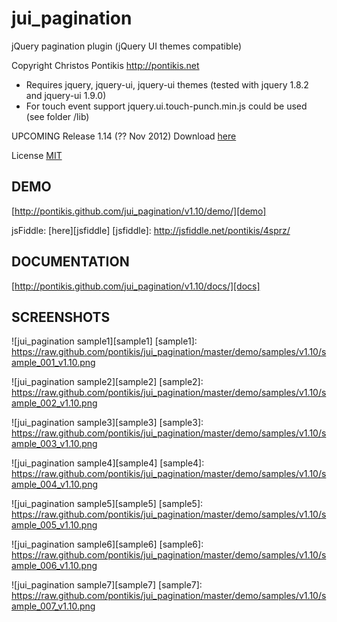 jui_pagination
==============

jQuery pagination plugin (jQuery UI themes compatible)

Copyright Christos Pontikis http://pontikis.net

* Requires jquery, jquery-ui, jquery-ui themes (tested with jquery 1.8.2 and jquery-ui 1.9.0)
* For touch event support jquery.ui.touch-punch.min.js could be used (see folder /lib)

UPCOMING Release 1.14 (?? Nov 2012) Download [here]

License [MIT][mit]

[mit]: https://raw.github.com/pontikis/jui_pagination/master/MIT_LICENSE
[here]: https://github.com/pontikis/jui_pagination/zipball/v1.1.4


DEMO
----

[http://pontikis.github.com/jui_pagination/v1.10/demo/][demo]

[demo]:http://pontikis.github.com/jui_pagination/v1.10/demo/

jsFiddle: [here][jsfiddle]
[jsfiddle]: http://jsfiddle.net/pontikis/4sprz/

DOCUMENTATION
-------------

[http://pontikis.github.com/jui_pagination/v1.10/docs/][docs]

[docs]:http://pontikis.github.com/jui_pagination/v1.10/docs/

SCREENSHOTS
-----------

![jui_pagination sample1][sample1]
[sample1]: https://raw.github.com/pontikis/jui_pagination/master/demo/samples/v1.10/sample_001_v1.10.png

![jui_pagination sample2][sample2]
[sample2]: https://raw.github.com/pontikis/jui_pagination/master/demo/samples/v1.10/sample_002_v1.10.png

![jui_pagination sample3][sample3]
[sample3]: https://raw.github.com/pontikis/jui_pagination/master/demo/samples/v1.10/sample_003_v1.10.png

![jui_pagination sample4][sample4]
[sample4]: https://raw.github.com/pontikis/jui_pagination/master/demo/samples/v1.10/sample_004_v1.10.png

![jui_pagination sample5][sample5]
[sample5]: https://raw.github.com/pontikis/jui_pagination/master/demo/samples/v1.10/sample_005_v1.10.png

![jui_pagination sample6][sample6]
[sample6]: https://raw.github.com/pontikis/jui_pagination/master/demo/samples/v1.10/sample_006_v1.10.png

![jui_pagination sample7][sample7]
[sample7]: https://raw.github.com/pontikis/jui_pagination/master/demo/samples/v1.10/sample_007_v1.10.png